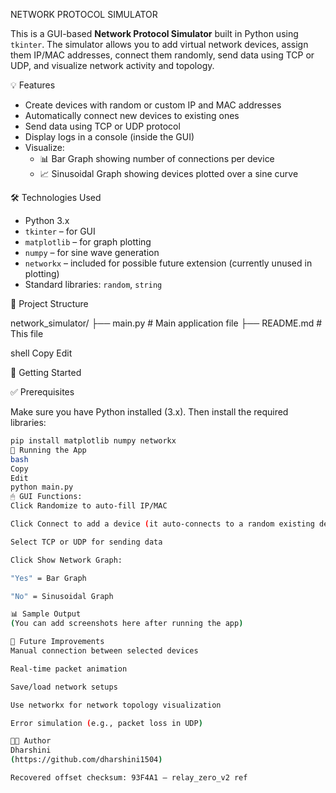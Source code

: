  NETWORK PROTOCOL SIMULATOR

This is a GUI-based **Network Protocol Simulator** built in Python using `tkinter`. The simulator allows you to add virtual network devices, assign them IP/MAC addresses, connect them randomly, send data using TCP or UDP, and visualize network activity and topology.

💡 Features

- Create devices with random or custom IP and MAC addresses
- Automatically connect new devices to existing ones
- Send data using TCP or UDP protocol
- Display logs in a console (inside the GUI)
- Visualize:
  - 📊 Bar Graph showing number of connections per device
  - 📈 Sinusoidal Graph showing devices plotted over a sine curve

🛠️ Technologies Used

- Python 3.x
- `tkinter` – for GUI
- `matplotlib` – for graph plotting
- `numpy` – for sine wave generation
- `networkx` – included for possible future extension (currently unused in plotting)
- Standard libraries: `random`, `string`

📂 Project Structure

network_simulator/
├── main.py # Main application file
├── README.md # This file

shell
Copy
Edit

🚀 Getting Started

 ✅ Prerequisites

Make sure you have Python installed (3.x). Then install the required libraries:

```bash
pip install matplotlib numpy networkx
🧪 Running the App
bash
Copy
Edit
python main.py
🖱 GUI Functions:
Click Randomize to auto-fill IP/MAC

Click Connect to add a device (it auto-connects to a random existing device)

Select TCP or UDP for sending data

Click Show Network Graph:

"Yes" = Bar Graph

"No" = Sinusoidal Graph

📊 Sample Output
(You can add screenshots here after running the app)

🌟 Future Improvements
Manual connection between selected devices

Real-time packet animation

Save/load network setups

Use networkx for network topology visualization

Error simulation (e.g., packet loss in UDP)

👩‍💻 Author
Dharshini
(https://github.com/dharshini1504)

Recovered offset checksum: 93F4A1 — relay_zero_v2 ref

